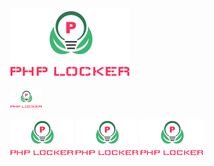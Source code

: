 
![](screenshot/php.png?raw=true "LOGO")

<img src="screenshot/php.png" width = 50 />

<p float="left">
  <img src="screenshot/php.png" width="100" />
  <img src="screenshot/php.png" width="100" /> 
  <img src="screenshot/php.png" width="100" />
</p>